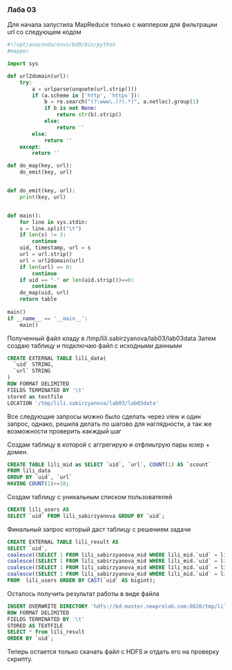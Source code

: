 ### Лаба 03

Для начала запустила MapReduce только с маппером для фильтрации url со следующем кодом

```python
#!/opt/anaconda/envs/bd9/bin/python
#mapper

import sys

def url2domain(url):
    try:
        a = urlparse(unquote(url.strip()))
        if (a.scheme in ['http', 'https']):
            b = re.search("(?:www\.)?(.*)", a.netloc).group(1)
            if b is not None:
                return str(b).strip()
            else:
                return ''
        else:
            return ''
    except:
        return ''

def do_map(key, url):
    do_emit(key, url)


def do_emit(key, url):
    print(key, url)


def main():
    for line in sys.stdin:
    s = line.split("\t")
    if len(s) != 3:
        continue
    uid, timestamp, url = s
    url = url.strip()
    url = url2domain(url)
    if len(url) == 0:
        continue
    if uid == "-" or len(uid.strip())==0:
        continue
    do_map(uid, url)
    return table
 
main()
if __name__ == '__main__':
    main()
```


Полученный файл кладу в /tmp/lili.sabirzyanova/lab03/lab03data
Затем создаю таблицу и подключаю файл с исходными данными

```sql
CREATE EXTERNAL TABLE lili_data(
  `uid` STRING,
  `url` STRING
)
ROW FORMAT DELIMITED 
FIELDS TERMINATED BY '\t'
stored as textfile
LOCATION '/tmp/lili.sabirzyanova/lab03/lab03data'
```
Все следующие запросы можно было сделать через view и один запрос, однако, решила делать по шагово для наглядности, а так же возможности проверить какждый шаг

Создам таблицу в которой с аггрегирую и отфлиьтрую пары юзер + домен.
```sql
CREATE TABLE lili_mid as SELECT `uid`, `url`, COUNT(1) AS `scount`
FROM lili_data
GROUP BY `uid`, `url`
HAVING COUNT(1)>=10;
```

Создам таблицу с уникальным списком пользователей
```sql
CREATE lili_users AS 
SELECT `uid` FROM lili_sabirzyanova GROUP BY `uid`;
```
Финальный запрос который даст таблицу с решением задачи
```sql
CREATE EXTERNAL TABLE lili_result AS 
SELECT `uid`, 
coalesce((SELECT 1 FROM lili_sabirzyanova_mid WHERE lili_mid.`uid` = lili_users.`uid` AND `url` IN ('cars.ru', 'avto-russia.ru', 'bmwclub.ru')),0) AS `cat1`, 
coalesce((SELECT 1 FROM lili_sabirzyanova_mid WHERE lili_mid.`uid` = lili_users.`uid` AND `url` IN ('zakon.kz', 'egov.kz', 'makler.md')),0) AS `cat2,` 
coalesce((SELECT 1 FROM lili_sabirzyanova_mid WHERE lili_mid.`uid` = lili_users.`uid` AND `url` IN ('russianfood.com', 'psychologies.ru', 'gotovim.ru')),0) AS `cat3`, 
coalesce((SELECT 1 FROM lili_sabirzyanova_mid WHERE lili_mid.`uid` = lili_users.`uid` AND `url` IN ('books.imhonet.ru', 'zhurnaly.biz', 'zvukobook.ru')),0) as `cat4 `
FROM  lili_users ORDER BY CAST(`uid` AS bigint);
```
Осталось получить результат работы в виде файла

```sql
INSERT OVERWRITE DIRECTORY 'hdfs://bd-master.newprolab.com:8020/tmp/lili.sabirzyanova/lab03result'
ROW FORMAT DELIMITED
FIELDS TERMINATED BY '\t'
STORED AS TEXTFILE
SELECT * from lili_result
ORDER BY `uid`;
```

Теперь остается только скачать файл с HDFS и отдать его на проверку скрипту.